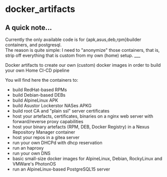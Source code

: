 <H1>docker_artifacts</H1>

<H2>A quick note...</H2>
Currently the only available code is for {apk,asus,deb,rpm}builder containers, and postgresql.<br>
The reason is quite simple: I need to "anonymize" those containers, that is, strip off everything that is custom from my own (home) setup.
___

Docker artifacts to create our own (custom) docker images in order to build your own Home CI-CD pipeline

You will find here the containers to:
- build RedHat-based RPMs
- build Debian-based DEBs
- build AlpineLinux APK
- build Asustor Lockerstor NASes APKG
- build root CA and "plain ssl" server certificates
- host your artefacts, certificates, binaries on a nginx web server with forward/reverse proxy capabilities
- host your binary artefacts (RPM, DEB, Docker Registry) in a Nexus Repository Manager container
- host your repos in a gitea server
- run your own DHCPd with dhcp reservation
- run an haproxy
- run your own DNS
- basic small-size docker images for AlpineLinux, Debian, RockyLinux and VMWare's PhotonOS
- run an AlpineLinux-based PostgreSQL15 server
